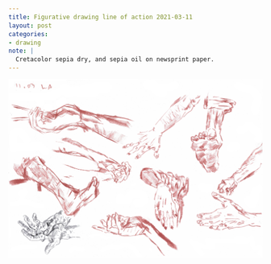 ```yaml
---
title: Figurative drawing line of action 2021-03-11
layout: post
categories:
- drawing
note: |
  Cretacolor sepia dry, and sepia oil on newsprint paper.
---
```


<img src="/assets/pages/art/images/255.png" alt="Figurative drawing from Line of Action site">
